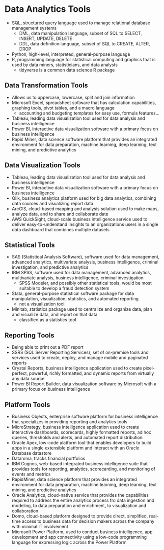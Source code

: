 # Data Analytics Tools

- SQL, structured query language used to manage relational database management systems
    - DML, data manipulation language, subset of SQL to SELECT, INSERT, UPDATE, DELETE
    - DDL, data definition language, subset of SQL to CREATE, ALTER, DROP
- Python, high-level, interpreted, general-purpose language
- R, programming language for statistical computing and graphics that is used by data miners, statisticians, and data analysts
    - tidyverse is a common data science R package

## Data Transformation Tools

- Allows us to uppercase, lowercase, split and join information
- Microsoft Excel, spreadsheet software that has calculation capabilities, graphing tools, pivot tables, and a macro language
    - accounting and budgeting templates for easy use, formula features...
- Tableau, leading data visualization tool used for data analysis and business intelligence
- Power BI, interactive data visualization software with a primary focus on business intelligence
- Rapid Miner, data science software platform that provides an integrated environment for data preparation, machine learning, deep learning, text mining, and predictive analytics

## Data Visualization Tools

- Tableau, leading data visualization tool used for data analysis and business intelligence
- Power BI, interactive data visualization software with a primary focus on business intelligence
- Qlik, business analytics platform used for big data analytics, combining data sources and visualizing report data
- ArcGIS, cloud-based mapping and analysis solution used to make maps, analyze data, and to share and collaborate date
- AWS QuickSight, cloud-scale business intelligence service used to deliver easy-to-understand insights to an organizations users in a single data dashboard that combines multiple datasets

## Statistical Tools

- SAS (Statistical Analysis Software), software used for data management, advanced analytics, multivariate analysis, business intelligence, criminal investigation, and predictive analytics
- IBM SPSS, software used for data management, advanced analytics, multivariate analysis, business intelligence, criminal investigation
    - SPSS Modeler, and possibly other statistical tools, would be most suitable to develop a fraud detection system
- Stata, general-purpose statistical software package for data manipulation, visualization, statistics, and automated reporting
    - not a visualization tool
- Minitab, statistics package used to centralize and organize data, plan and visualize data, and report on that data
    - classified as a statistics tool

## Reporting Tools

- Being able to print out a PDF report
- SSRS (SQL Server Reporting Services), set of on-premise tools and services used to create, deploy, and manage mobile and paginated reports
- Crystal Reports, business intelligence application used to create pixel-perfect, powerful, richly formatted, and dynamic reports from virtually any data source
- Power BI Report Builder, data visualization software by Microsoft with a primary focus on business intelligence

## Platform Tools

- Business Objects, enterprise software platform for business intelligence that specializes in providing reporting and analytics tools
- MicroStrategy, business intelligence application used to create interactive dashboards, scorecards, highly formatted reports, ad hoc queries, thresholds and alerts, and automated report distribution
- Oracle Apex, low-code platform tool that enables developers to build apps in a single extensible platform and interact with an Oracle Database datastore
- Dataroma, tracks financial portfolios
- IBM Cognos, web-based integrated business intelligence suite that provides tools for reporting, analytics, scorecarding, and monitoring of events and metrics
- RapidMiner, data science platform that provides an integrated environment for data preparation, machine learning, deep learning, text mining, and predictive analytics
- Oracle Analytics, cloud-native service that provides the capabilities required to address the entire analytics process fro data ingestion and modeling, to data preparation and enrichment, to visualization and collaboration
- Domo, cloud-based platform designed to provide direct, simplified, real-time access to business data for decision makers across the company with minimal IT involvement
- Microsoft Power Platform, used to conduct business intelligence, app development and app connectivity using a low-code programming language for expressing logic across the Power Platform
